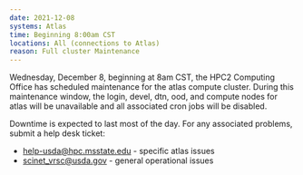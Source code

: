 ```yaml
---
date: 2021-12-08
systems: Atlas
time: Beginning 8:00am CST
locations: All (connections to Atlas)
reason: Full cluster Maintenance
---
```


Wednesday, December 8, beginning at 8am CST, the HPC2 Computing Office has scheduled maintenance for the atlas compute cluster. During this maintenance window, the login, devel, dtn, ood, and compute nodes for atlas will be unavailable and all associated cron jobs will be disabled.

Downtime is expected to last most of the day.
For any associated problems, submit a help desk ticket:
* help-usda@hpc.msstate.edu - specific atlas issues
* scinet_vrsc@usda.gov - general operational issues